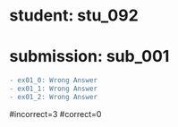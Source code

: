 # student: stu_092
# submission: sub_001

```diff
- ex01_0: Wrong Answer
- ex01_1: Wrong Answer
- ex01_2: Wrong Answer
```
#incorrect=3
#correct=0
